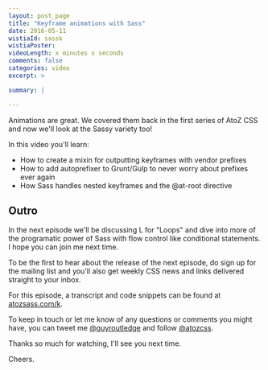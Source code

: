 ```yaml
---
layout: post_page
title: "Keyframe animations with Sass"
date: 2016-05-11
wistiaId: sassk
wistiaPoster: 
videoLength: x minutes x seconds
comments: false
categories: video
excerpt: >

summary: |

---
```


Animations are great. We covered them back in the first series of AtoZ
CSS and now we'll look at the Sassy variety too!

In this video you'll learn:

* How to create a mixin for outputting keyframes with vendor prefixes
* How to add autoprefixer to Grunt/Gulp to never worry about prefixes ever again
* How Sass handles nested keyframes and the @at-root directive





## Outro

In the next episode we'll be discussing L for "Loops" and dive into more of
the programatic power of Sass with flow control like conditional
statements. I hope you can join me next time.

To be the first to hear about the release of the next episode, do sign
up for the mailing list and you'll also get weekly CSS news and links
delivered straight to your inbox.

For this episode, a transcript and code snippets can be found at
[atozsass.com/k](http://www.atozsass.com/k).

To keep in touch or let me know of any questions or comments you might
have, you can tweet me [@guyroutledge](http://www.twitter.com/guyroutledge)
and follow [@atozcss](http://www.twitter.com/atozcss).

Thanks so much for watching, I'll see you next time.

Cheers.

